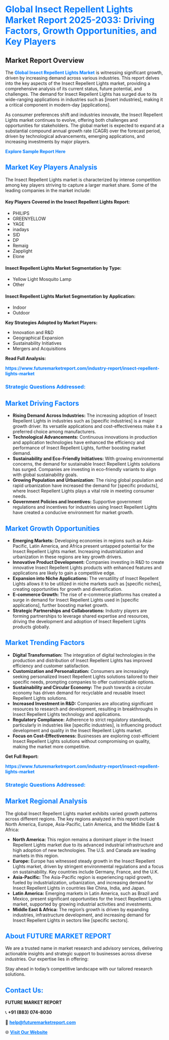 <h1 style="color: #007BFF;">Global Insect Repellent Lights Market Report 2025-2033: Driving Factors, Growth Opportunities, and Key Players</h1>

<section id="overview">
<h2>Market Report Overview</h2>
<p>The <a href="https://www.futuremarketreport.com/industry-report/insect-repellent-lights-market" style="color: #007BFF; text-decoration: none;"><strong>Global Insect Repellent Lights Market</strong></a> is witnessing significant growth, driven by increasing demand across various industries. This report delves into the key aspects of the Insect Repellent Lights market, providing a comprehensive analysis of its current status, future potential, and challenges. The demand for Insect Repellent Lights has surged due to its wide-ranging applications in industries such as [insert industries], making it a critical component in modern-day [applications].</p>
<p>As consumer preferences shift and industries innovate, the Insect Repellent Lights market continues to evolve, offering both challenges and opportunities for stakeholders. The global market is expected to expand at a substantial compound annual growth rate (CAGR) over the forecast period, driven by technological advancements, emerging applications, and increasing investments by major players.</p>
</section>

<section id="overview">
<p><a href="https://www.futuremarketreport.com/request-sample/reportId=107058" style="color: #007BFF; text-decoration: none;"><strong>Explore Sample Report Here</strong></a></p>
</section>

<section id="key-players">
<h2 style="color: #007BFF;">Market Key Players Analysis</h2>
<p>The Insect Repellent Lights market is characterized by intense competition among key players striving to capture a larger market share. Some of the leading companies in the market include:</p>
<h4>Key Players Covered in the Insect Repellent Lights Report:</h4>
<ul><li>PHILIPS</li><li>GREENYELLOW</li><li>YAGE</li><li>inadays</li><li>SID</li><li>DP</li><li>Remaig</li><li>Zapplight</li><li>Elone</li></ul>
<h4>Insect Repellent Lights Market Segmentation by Type:</h4>
<ul><li>Yellow Light Mosquito Lamp</li><li>Other</li></ul>

<h4>Insect Repellent Lights Market Segmentation by Application:</h4>
<ul><li>Indoor</li><li>Outdoor</li></ul>
<p><strong>Key Strategies Adopted by Market Players:</strong></p>
<ul>
<li>Innovation and R&D</li>
<li>Geographical Expansion</li>
<li>Sustainability Initiatives</li>
<li>Mergers and Acquisitions</li>
</ul>
</section>

<section>
<p><strong>Read Full Analysis: </strong></p><a href="https://www.futuremarketreport.com/industry-report/insect-repellent-lights-market" style="color: #007BFF; text-decoration: none;"><strong>https://www.futuremarketreport.com/industry-report/insect-repellent-lights-market</strong></a>
<h3 style="color: #007BFF;">Strategic Questions Addressed:</h3>
</section>

<section id="driving-factors">
<h2 style="color: #007BFF;">Market Driving Factors</h2>
<ul>
<li><strong>Rising Demand Across Industries:</strong> The increasing adoption of Insect Repellent Lights in industries such as [specific industries] is a major growth driver. Its versatile applications and cost-effectiveness make it a preferred choice among manufacturers.</li>
<li><strong>Technological Advancements:</strong> Continuous innovations in production and application technologies have enhanced the efficiency and performance of Insect Repellent Lights, further boosting market demand.</li>
<li><strong>Sustainability and Eco-Friendly Initiatives:</strong> With growing environmental concerns, the demand for sustainable Insect Repellent Lights solutions has surged. Companies are investing in eco-friendly variants to align with global sustainability goals.</li>
<li><strong>Growing Population and Urbanization:</strong> The rising global population and rapid urbanization have increased the demand for [specific products], where Insect Repellent Lights plays a vital role in meeting consumer needs.</li>
<li><strong>Government Policies and Incentives:</strong> Supportive government regulations and incentives for industries using Insect Repellent Lights have created a conducive environment for market growth.</li>
</ul>
</section>

<section id="growth-opportunities">
<h2 style="color: #007BFF;">Market Growth Opportunities</h2>
<ul>
<li><strong>Emerging Markets:</strong> Developing economies in regions such as Asia-Pacific, Latin America, and Africa present untapped potential for the Insect Repellent Lights market. Increasing industrialization and urbanization in these regions are key growth drivers.</li>
<li><strong>Innovative Product Development:</strong> Companies investing in R&D to create innovative Insect Repellent Lights products with enhanced features and applications are likely to gain a competitive edge.</li>
<li><strong>Expansion into Niche Applications:</strong> The versatility of Insect Repellent Lights allows it to be utilized in niche markets such as [specific niches], creating opportunities for growth and diversification.</li>
<li><strong>E-commerce Growth:</strong> The rise of e-commerce platforms has created a surge in demand for Insect Repellent Lights used in [specific applications], further boosting market growth.</li>
<li><strong>Strategic Partnerships and Collaborations:</strong> Industry players are forming partnerships to leverage shared expertise and resources, driving the development and adoption of Insect Repellent Lights products globally.</li>
</ul>
</section>

<section id="trending-factors">
<h2 style="color: #007BFF;">Market Trending Factors</h2>
<ul>
<li><strong>Digital Transformation:</strong> The integration of digital technologies in the production and distribution of Insect Repellent Lights has improved efficiency and customer satisfaction.</li>
<li><strong>Customization and Personalization:</strong> Consumers are increasingly seeking personalized Insect Repellent Lights solutions tailored to their specific needs, prompting companies to offer customizable options.</li>
<li><strong>Sustainability and Circular Economy:</strong> The push towards a circular economy has driven demand for recyclable and reusable Insect Repellent Lights solutions.</li>
<li><strong>Increased Investment in R&D:</strong> Companies are allocating significant resources to research and development, resulting in breakthroughs in Insect Repellent Lights technology and applications.</li>
<li><strong>Regulatory Compliance:</strong> Adherence to strict regulatory standards, particularly in industries like [specific industries], is influencing product development and quality in the Insect Repellent Lights market.</li>
<li><strong>Focus on Cost-Effectiveness:</strong> Businesses are exploring cost-efficient Insect Repellent Lights solutions without compromising on quality, making the market more competitive.</li>
</ul>
</section>

<section>
<p><strong>Get Full Report: </strong></p><a href="https://www.futuremarketreport.com/industry-report/insect-repellent-lights-market" style="color: #007BFF; text-decoration: none;"><strong>https://www.futuremarketreport.com/industry-report/insect-repellent-lights-market</strong></a>
<h3 style="color: #007BFF;">Strategic Questions Addressed:</h3>
</section>


<section id="regional-analysis">
<h2 style="color: #007BFF;">Market Regional Analysis</h2>
<p>The global Insect Repellent Lights market exhibits varied growth patterns across different regions. The key regions analyzed in this report include North America, Europe, Asia-Pacific, Latin America, and the Middle East & Africa:</p>
<ul>
<li><strong>North America:</strong> This region remains a dominant player in the Insect Repellent Lights market due to its advanced industrial infrastructure and high adoption of new technologies. The U.S. and Canada are leading markets in this region.</li>
<li><strong>Europe:</strong> Europe has witnessed steady growth in the Insect Repellent Lights market, driven by stringent environmental regulations and a focus on sustainability. Key countries include Germany, France, and the U.K.</li>
<li><strong>Asia-Pacific:</strong> The Asia-Pacific region is experiencing rapid growth, fueled by industrialization, urbanization, and increasing demand for Insect Repellent Lights in countries like China, India, and Japan.</li>
<li><strong>Latin America:</strong> Emerging markets in Latin America, such as Brazil and Mexico, present significant opportunities for the Insect Repellent Lights market, supported by growing industrial activities and investments.</li>
<li><strong>Middle East & Africa:</strong> The region’s growth is driven by expanding industries, infrastructure development, and increasing demand for Insect Repellent Lights in sectors like [specific sectors].</li>
</ul>
</section>

<footer>
<h2 style="color: #007BFF;">About FUTURE MARKET REPORT</h2>
<p>We are a trusted name in market research and advisory services, delivering actionable insights and strategic support to businesses across diverse industries. Our expertise lies in offering:</p>

<p>Stay ahead in today’s competitive landscape with our tailored research solutions.</p>

<h2 style="color: #007BFF;">Contact Us:</h2>
<p><strong>FUTURE MARKET REPORT</strong></p>
<p>📞 <strong>+91 (883) 074-8030</strong></p>
<p>📧 <strong><a href="mailto:help@futuremarketreport.com" style="color: #007BFF;">help@futuremarketreport.com</a></strong></p>
<p>🌐 <strong><a href="https://www.futuremarketreport.com/" style="color: #007BFF;">Visit Our Website</a></strong></p>
</footer>